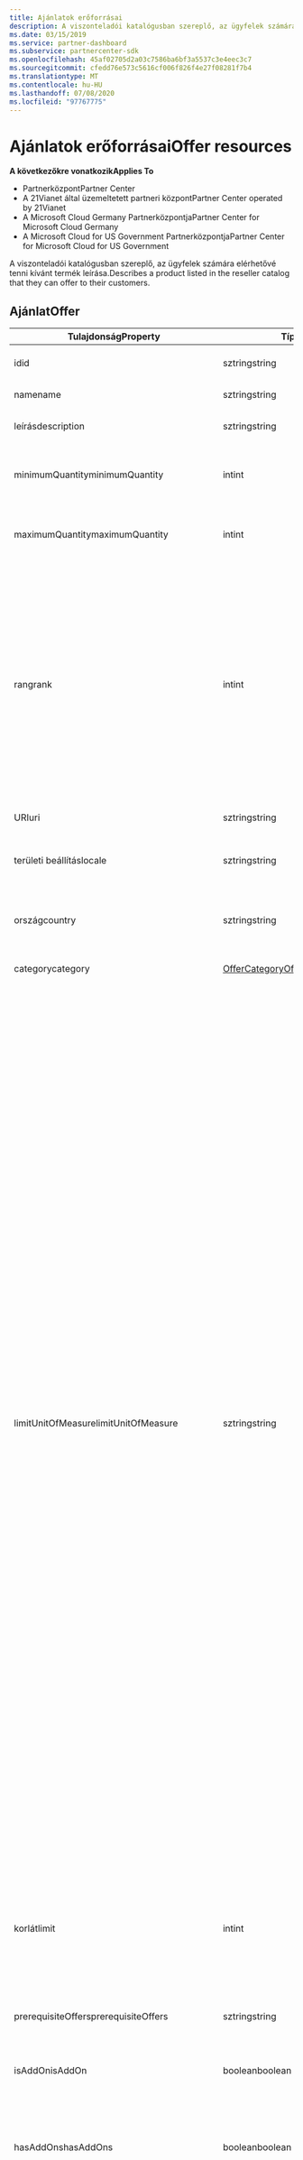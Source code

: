 ```yaml
---
title: Ajánlatok erőforrásai
description: A viszonteladói katalógusban szereplő, az ügyfelek számára elérhetővé tenni kívánt termék leírása.
ms.date: 03/15/2019
ms.service: partner-dashboard
ms.subservice: partnercenter-sdk
ms.openlocfilehash: 45af02705d2a03c7586ba6bf3a5537c3e4eec3c7
ms.sourcegitcommit: cfedd76e573c5616cf006f826f4e27f08281f7b4
ms.translationtype: MT
ms.contentlocale: hu-HU
ms.lasthandoff: 07/08/2020
ms.locfileid: "97767775"
---
```

# <a name="offer-resources"></a><span data-ttu-id="f9195-103">Ajánlatok erőforrásai</span><span class="sxs-lookup"><span data-stu-id="f9195-103">Offer resources</span></span>

<span data-ttu-id="f9195-104">**A következőkre vonatkozik**</span><span class="sxs-lookup"><span data-stu-id="f9195-104">**Applies To**</span></span>

- <span data-ttu-id="f9195-105">Partnerközpont</span><span class="sxs-lookup"><span data-stu-id="f9195-105">Partner Center</span></span>
- <span data-ttu-id="f9195-106">A 21Vianet által üzemeltetett partneri központ</span><span class="sxs-lookup"><span data-stu-id="f9195-106">Partner Center operated by 21Vianet</span></span>
- <span data-ttu-id="f9195-107">A Microsoft Cloud Germany Partnerközpontja</span><span class="sxs-lookup"><span data-stu-id="f9195-107">Partner Center for Microsoft Cloud Germany</span></span>
- <span data-ttu-id="f9195-108">A Microsoft Cloud for US Government Partnerközpontja</span><span class="sxs-lookup"><span data-stu-id="f9195-108">Partner Center for Microsoft Cloud for US Government</span></span>

<span data-ttu-id="f9195-109">A viszonteladói katalógusban szereplő, az ügyfelek számára elérhetővé tenni kívánt termék leírása.</span><span class="sxs-lookup"><span data-stu-id="f9195-109">Describes a product listed in the reseller catalog that they can offer to their customers.</span></span>

## <a name="offer"></a><span data-ttu-id="f9195-110">Ajánlat</span><span class="sxs-lookup"><span data-stu-id="f9195-110">Offer</span></span>

| <span data-ttu-id="f9195-111">Tulajdonság</span><span class="sxs-lookup"><span data-stu-id="f9195-111">Property</span></span>                    | <span data-ttu-id="f9195-112">Típus</span><span class="sxs-lookup"><span data-stu-id="f9195-112">Type</span></span>                      | <span data-ttu-id="f9195-113">Leírás</span><span class="sxs-lookup"><span data-stu-id="f9195-113">Description</span></span>                                                                                                                                                                |
|-----------------------------|---------------------------|----------------------------------------------------------------------------------------------------------------------------------------------------------------------------|
| <span data-ttu-id="f9195-114">id</span><span class="sxs-lookup"><span data-stu-id="f9195-114">id</span></span>                          | <span data-ttu-id="f9195-115">sztring</span><span class="sxs-lookup"><span data-stu-id="f9195-115">string</span></span>                    | <span data-ttu-id="f9195-116">Az ajánlat azonosítója.</span><span class="sxs-lookup"><span data-stu-id="f9195-116">The offer identifier.</span></span>                                                                                           |
| <span data-ttu-id="f9195-117">name</span><span class="sxs-lookup"><span data-stu-id="f9195-117">name</span></span>                        | <span data-ttu-id="f9195-118">sztring</span><span class="sxs-lookup"><span data-stu-id="f9195-118">string</span></span>                    | <span data-ttu-id="f9195-119">Az ajánlat neve.</span><span class="sxs-lookup"><span data-stu-id="f9195-119">The offer name.</span></span>                                                                                                 |
| <span data-ttu-id="f9195-120">leírás</span><span class="sxs-lookup"><span data-stu-id="f9195-120">description</span></span>                 | <span data-ttu-id="f9195-121">sztring</span><span class="sxs-lookup"><span data-stu-id="f9195-121">string</span></span>                    | <span data-ttu-id="f9195-122">Az ajánlat leírása.</span><span class="sxs-lookup"><span data-stu-id="f9195-122">A description of the offer.</span></span>                                                                                     |
| <span data-ttu-id="f9195-123">minimumQuantity</span><span class="sxs-lookup"><span data-stu-id="f9195-123">minimumQuantity</span></span>             | <span data-ttu-id="f9195-124">int</span><span class="sxs-lookup"><span data-stu-id="f9195-124">int</span></span>                       | <span data-ttu-id="f9195-125">A rendelkezésre álló minimális mennyiség.</span><span class="sxs-lookup"><span data-stu-id="f9195-125">The minimum quantity available.</span></span>                                                                                 |
| <span data-ttu-id="f9195-126">maximumQuantity</span><span class="sxs-lookup"><span data-stu-id="f9195-126">maximumQuantity</span></span>             | <span data-ttu-id="f9195-127">int</span><span class="sxs-lookup"><span data-stu-id="f9195-127">int</span></span>                       | <span data-ttu-id="f9195-128">A rendelkezésre álló maximális mennyiség.</span><span class="sxs-lookup"><span data-stu-id="f9195-128">The maximum quantity available.</span></span>                                                                                 |
| <span data-ttu-id="f9195-129">rang</span><span class="sxs-lookup"><span data-stu-id="f9195-129">rank</span></span>                        | <span data-ttu-id="f9195-130">int</span><span class="sxs-lookup"><span data-stu-id="f9195-130">int</span></span>                       | <span data-ttu-id="f9195-131">Az ajánlat rangsorolása vagy prioritása más kategóriákhoz képest ugyanabban a termékcsaládban.</span><span class="sxs-lookup"><span data-stu-id="f9195-131">The offer rank or priority compared to other categories in the same product line.</span></span> <span data-ttu-id="f9195-132">Ezt a tulajdonságot csak akkor kell beállítani, ha egy adott termékcsaládhoz több ajánlat is van.</span><span class="sxs-lookup"><span data-stu-id="f9195-132">This property should be set only if there is more than one offer for a given product line.</span></span>  |
| <span data-ttu-id="f9195-133">URI</span><span class="sxs-lookup"><span data-stu-id="f9195-133">uri</span></span>                         | <span data-ttu-id="f9195-134">sztring</span><span class="sxs-lookup"><span data-stu-id="f9195-134">string</span></span>                    | <span data-ttu-id="f9195-135">Az ajánlat URI-ja.</span><span class="sxs-lookup"><span data-stu-id="f9195-135">The offer URI.</span></span>                                                                                                  |
| <span data-ttu-id="f9195-136">területi beállítás</span><span class="sxs-lookup"><span data-stu-id="f9195-136">locale</span></span>                      | <span data-ttu-id="f9195-137">sztring</span><span class="sxs-lookup"><span data-stu-id="f9195-137">string</span></span>                    | <span data-ttu-id="f9195-138">Az a területi beállítás, amelyben az ajánlat érvényes.</span><span class="sxs-lookup"><span data-stu-id="f9195-138">The locale in which the offer applies.</span></span>                                                                          |
| <span data-ttu-id="f9195-139">ország</span><span class="sxs-lookup"><span data-stu-id="f9195-139">country</span></span>                     | <span data-ttu-id="f9195-140">sztring</span><span class="sxs-lookup"><span data-stu-id="f9195-140">string</span></span>                    | <span data-ttu-id="f9195-141">Az az ország/régió, ahol az ajánlat érvényes.</span><span class="sxs-lookup"><span data-stu-id="f9195-141">The country/region  where the offer applies.</span></span>                                                                    |
| <span data-ttu-id="f9195-142">category</span><span class="sxs-lookup"><span data-stu-id="f9195-142">category</span></span>                    | [<span data-ttu-id="f9195-143">OfferCategory</span><span class="sxs-lookup"><span data-stu-id="f9195-143">OfferCategory</span></span>](#offercategory)           | <span data-ttu-id="f9195-144">Az ajánlat kategóriája.</span><span class="sxs-lookup"><span data-stu-id="f9195-144">The category of the offer.</span></span>                                                                   |
| <span data-ttu-id="f9195-145">limitUnitOfMeasure</span><span class="sxs-lookup"><span data-stu-id="f9195-145">limitUnitOfMeasure</span></span>          | <span data-ttu-id="f9195-146">sztring</span><span class="sxs-lookup"><span data-stu-id="f9195-146">string</span></span>                    | <span data-ttu-id="f9195-147">A vásárlás korlátozásának típusát jelző érték.</span><span class="sxs-lookup"><span data-stu-id="f9195-147">A value that indicates the type of purchase limitation.</span></span> <span data-ttu-id="f9195-148">A lehetséges értékek a következők:</span><span class="sxs-lookup"><span data-stu-id="f9195-148">Possible values include:</span></span><br/> <span data-ttu-id="f9195-149">"Nincs" – az előfizetések számának korlátozása a megvásárolt ajánlat alapján.</span><span class="sxs-lookup"><span data-stu-id="f9195-149">"None" - There are no restrictions on the number of subscriptions based on the offer purchased.</span></span><br/> <span data-ttu-id="f9195-150">"Párhuzamos" – az ügyfél bérlője számára egy adott időpontban létezhető előfizetések száma, beleértve az aktív vagy a megszakított előfizetéseket is.</span><span class="sxs-lookup"><span data-stu-id="f9195-150">"Concurrent" - The number of subscriptions that can exist on the customer tenant at a given time, this includes subscriptions that are active or canceled.</span></span> <span data-ttu-id="f9195-151">Ez az érték főként olyan kisméretű üzleti ajánlatokra vonatkozik, ahol a licencek száma kevesebb, mint 300.</span><span class="sxs-lookup"><span data-stu-id="f9195-151">This value applies mostly to small business offers where license counts are less than 300.</span></span> <span data-ttu-id="f9195-152">A de-provisionioned előfizetések nem számítanak.</span><span class="sxs-lookup"><span data-stu-id="f9195-152">De-provisionioned subscriptions don't count.</span></span><br/> <span data-ttu-id="f9195-153">"Élettartam" – az ügyfél bérlője számára elérhető előfizetések száma.</span><span class="sxs-lookup"><span data-stu-id="f9195-153">"LifeTime" - The number of subscriptions that can exist for the lifetime of the customer tenant.</span></span> <span data-ttu-id="f9195-154">Ez az érték a legtöbb esetben alkalmazható a próbaverzióra.</span><span class="sxs-lookup"><span data-stu-id="f9195-154">This value is most applicable to Trials.</span></span> <span data-ttu-id="f9195-155">A de-provisionioned előfizetések nem számítanak.</span><span class="sxs-lookup"><span data-stu-id="f9195-155">De-provisionioned subscriptions don't count.</span></span>      |
| <span data-ttu-id="f9195-156">korlát</span><span class="sxs-lookup"><span data-stu-id="f9195-156">limit</span></span>                       | <span data-ttu-id="f9195-157">int</span><span class="sxs-lookup"><span data-stu-id="f9195-157">int</span></span>                       | <span data-ttu-id="f9195-158">Az ajánlat által a limitUnitOfMeasure alapján megvásárolható előfizetések mennyisége.</span><span class="sxs-lookup"><span data-stu-id="f9195-158">The amount of subscriptions that can be purchased of this offer based on the limitUnitOfMeasure.</span></span>                |
| <span data-ttu-id="f9195-159">prerequisiteOffers</span><span class="sxs-lookup"><span data-stu-id="f9195-159">prerequisiteOffers</span></span>          | <span data-ttu-id="f9195-160">sztring</span><span class="sxs-lookup"><span data-stu-id="f9195-160">string</span></span>                    | <span data-ttu-id="f9195-161">Az előfeltételt jelentő ajánlatok.</span><span class="sxs-lookup"><span data-stu-id="f9195-161">The prerequisite offers.</span></span>                                                                                        |
| <span data-ttu-id="f9195-162">isAddOn</span><span class="sxs-lookup"><span data-stu-id="f9195-162">isAddOn</span></span>                     | <span data-ttu-id="f9195-163">boolean</span><span class="sxs-lookup"><span data-stu-id="f9195-163">boolean</span></span>                   | <span data-ttu-id="f9195-164">Egy érték, amely azt jelzi, hogy ez a példány addon-e.</span><span class="sxs-lookup"><span data-stu-id="f9195-164">A value indicating whether this instance is an addon.</span></span>                                                           |
| <span data-ttu-id="f9195-165">hasAddOns</span><span class="sxs-lookup"><span data-stu-id="f9195-165">hasAddOns</span></span>                   | <span data-ttu-id="f9195-166">boolean</span><span class="sxs-lookup"><span data-stu-id="f9195-166">boolean</span></span>                   | <span data-ttu-id="f9195-167">Egy érték, amely azt jelzi, hogy az ajánlat rendelkezik-e kiegészítéssel.</span><span class="sxs-lookup"><span data-stu-id="f9195-167">A value indicating whether this offer has any addons.</span></span>                                                           |
| <span data-ttu-id="f9195-168">isAvailableForPurchase</span><span class="sxs-lookup"><span data-stu-id="f9195-168">isAvailableForPurchase</span></span>      | <span data-ttu-id="f9195-169">boolean</span><span class="sxs-lookup"><span data-stu-id="f9195-169">boolean</span></span>                   | <span data-ttu-id="f9195-170">Egy érték, amely azt jelzi, hogy a példány megvásárolható-e.</span><span class="sxs-lookup"><span data-stu-id="f9195-170">A value indicating whether this instance is available for purchase.</span></span>                                             |
| <span data-ttu-id="f9195-171">számlázás</span><span class="sxs-lookup"><span data-stu-id="f9195-171">billing</span></span>                     | <span data-ttu-id="f9195-172">sztring</span><span class="sxs-lookup"><span data-stu-id="f9195-172">string</span></span>                    | <span data-ttu-id="f9195-173">Megadja a tétel megvásárlásának számlázási típusát: "None", "használati" vagy "licenc".</span><span class="sxs-lookup"><span data-stu-id="f9195-173">Specifies the billing type for the line item purchase: "none", "usage", or "license".</span></span>                           |
| <span data-ttu-id="f9195-174">supportedBillingCycles</span><span class="sxs-lookup"><span data-stu-id="f9195-174">supportedBillingCycles</span></span>      | <span data-ttu-id="f9195-175">sztringek tömbje</span><span class="sxs-lookup"><span data-stu-id="f9195-175">array of strings</span></span>          | <span data-ttu-id="f9195-176">Az ajánlat által támogatott számlázási ciklusokat jelzi.</span><span class="sxs-lookup"><span data-stu-id="f9195-176">Indicates the billing cycles supported for this offer.</span></span> <span data-ttu-id="f9195-177">A támogatott értékek a [BillingCycleType](product-resources.md#billingcycletype) található tagok nevei</span><span class="sxs-lookup"><span data-stu-id="f9195-177">Supported values are the member names found in [BillingCycleType](product-resources.md#billingcycletype)</span></span>   |
| <span data-ttu-id="f9195-178">isAutoRenewable</span><span class="sxs-lookup"><span data-stu-id="f9195-178">isAutoRenewable</span></span>             | <span data-ttu-id="f9195-179">boolean</span><span class="sxs-lookup"><span data-stu-id="f9195-179">boolean</span></span>                   | <span data-ttu-id="f9195-180">Egy érték, amely azt jelzi, hogy az ajánlat automatikusan megújítható-e.</span><span class="sxs-lookup"><span data-stu-id="f9195-180">A value indicating whether the offer renews automatically.</span></span>                                                      |
| <span data-ttu-id="f9195-181">upgradeTargetOffers</span><span class="sxs-lookup"><span data-stu-id="f9195-181">upgradeTargetOffers</span></span>         | <span data-ttu-id="f9195-182">sztringek tömbje</span><span class="sxs-lookup"><span data-stu-id="f9195-182">array of strings</span></span>          | <span data-ttu-id="f9195-183">Azon ajánlatok listája, amelyekre ez az ajánlat frissíthető.</span><span class="sxs-lookup"><span data-stu-id="f9195-183">The list of offers that this offer can be upgraded to.</span></span>                                                          |
| <span data-ttu-id="f9195-184">conversionTargetOffers</span><span class="sxs-lookup"><span data-stu-id="f9195-184">conversionTargetOffers</span></span>      | <span data-ttu-id="f9195-185">sztringek tömbje</span><span class="sxs-lookup"><span data-stu-id="f9195-185">array of strings</span></span>          | <span data-ttu-id="f9195-186">Azon ajánlatok listája, amelyeket az ajánlat átalakíthat.</span><span class="sxs-lookup"><span data-stu-id="f9195-186">The list of offers that this offer can be converted to.</span></span>                                                         |
| <span data-ttu-id="f9195-187">reselleeQualifications</span><span class="sxs-lookup"><span data-stu-id="f9195-187">reselleeQualifications</span></span>      | <span data-ttu-id="f9195-188">sztringek tömbje</span><span class="sxs-lookup"><span data-stu-id="f9195-188">array of strings</span></span>          | <span data-ttu-id="f9195-189">Az ügyfél által megkövetelt minősítések ahhoz, hogy egy partner megvásárolja az ajánlatot az adott ügyfél számára.</span><span class="sxs-lookup"><span data-stu-id="f9195-189">The qualifications required by the customer in order for a partner to purchase the offer for that customer.</span></span>     |
| <span data-ttu-id="f9195-190">resellerQualifications</span><span class="sxs-lookup"><span data-stu-id="f9195-190">resellerQualifications</span></span>      | <span data-ttu-id="f9195-191">sztringek tömbje</span><span class="sxs-lookup"><span data-stu-id="f9195-191">array of strings</span></span>          | <span data-ttu-id="f9195-192">A partner által az ajánlat megvásárlásához szükséges minősítések az ügyfelek számára.</span><span class="sxs-lookup"><span data-stu-id="f9195-192">The qualifications required by the partner in order to purchase the offer for a customer.</span></span>                       |
| <span data-ttu-id="f9195-193">salesGroupId</span><span class="sxs-lookup"><span data-stu-id="f9195-193">salesGroupId</span></span>                | <span data-ttu-id="f9195-194">sztring</span><span class="sxs-lookup"><span data-stu-id="f9195-194">string</span></span>                    | <span data-ttu-id="f9195-195">Az ajánlatok különálló megrendelésekre való csoportosítására szolgáló sztring.</span><span class="sxs-lookup"><span data-stu-id="f9195-195">A string used to group offers into separate orders.</span></span>                                                             |
| <span data-ttu-id="f9195-196">Isztriai</span><span class="sxs-lookup"><span data-stu-id="f9195-196">isTrial</span></span>                     | <span data-ttu-id="f9195-197">boolean</span><span class="sxs-lookup"><span data-stu-id="f9195-197">boolean</span></span>                   | <span data-ttu-id="f9195-198">Egy érték, amely azt jelzi, hogy ez egy próbaverziós ajánlat.</span><span class="sxs-lookup"><span data-stu-id="f9195-198">A value indicating whether this is a trial offer.</span></span>                                                               |
| <span data-ttu-id="f9195-199">product</span><span class="sxs-lookup"><span data-stu-id="f9195-199">product</span></span>                     | [<span data-ttu-id="f9195-200">OfferProduct</span><span class="sxs-lookup"><span data-stu-id="f9195-200">OfferProduct</span></span>](#offerproduct)           | <span data-ttu-id="f9195-201">Az ajánlat termékének beolvasása.</span><span class="sxs-lookup"><span data-stu-id="f9195-201">Gets the offer product.</span></span>                                                                           |
| <span data-ttu-id="f9195-202">unitType</span><span class="sxs-lookup"><span data-stu-id="f9195-202">unitType</span></span>                    | <span data-ttu-id="f9195-203">sztring</span><span class="sxs-lookup"><span data-stu-id="f9195-203">string</span></span>                    | <span data-ttu-id="f9195-204">Az egység típusa</span><span class="sxs-lookup"><span data-stu-id="f9195-204">The type of the unit.</span></span>                                                                                      |
| <span data-ttu-id="f9195-205">linkek</span><span class="sxs-lookup"><span data-stu-id="f9195-205">links</span></span>                       | [<span data-ttu-id="f9195-206">OfferLinks</span><span class="sxs-lookup"><span data-stu-id="f9195-206">OfferLinks</span></span>](#offerlinks)               | <span data-ttu-id="f9195-207">Az ajánlat "További információ" hivatkozása.</span><span class="sxs-lookup"><span data-stu-id="f9195-207">The offer's "learn more" link.</span></span>                                                                    |
| <span data-ttu-id="f9195-208">attribútumok</span><span class="sxs-lookup"><span data-stu-id="f9195-208">attributes</span></span>                  | [<span data-ttu-id="f9195-209">ResourceAttributes</span><span class="sxs-lookup"><span data-stu-id="f9195-209">ResourceAttributes</span></span>](utility-resources.md#resourceattributes) | <span data-ttu-id="f9195-210">Az ajánlathoz tartozó metaadat-attribútumok.</span><span class="sxs-lookup"><span data-stu-id="f9195-210">The metadata attributes corresponding to the offer.</span></span>                         |

## <a name="offercategory"></a><span data-ttu-id="f9195-211">OfferCategory</span><span class="sxs-lookup"><span data-stu-id="f9195-211">OfferCategory</span></span>

<span data-ttu-id="f9195-212">Az ajánlat kategorizálását ismerteti.</span><span class="sxs-lookup"><span data-stu-id="f9195-212">Describes the categorization of an offer.</span></span> <span data-ttu-id="f9195-213">Ebbe beletartozik az ajánlat kategóriájának rangsorolása vagy prioritása, mint az azonos termékcsalád többi részén.</span><span class="sxs-lookup"><span data-stu-id="f9195-213">This includes the rank or priority of this offer category compared to others in the same product line.</span></span>

| <span data-ttu-id="f9195-214">Tulajdonság</span><span class="sxs-lookup"><span data-stu-id="f9195-214">Property</span></span>   | <span data-ttu-id="f9195-215">Típus</span><span class="sxs-lookup"><span data-stu-id="f9195-215">Type</span></span>                                                           | <span data-ttu-id="f9195-216">Leírás</span><span class="sxs-lookup"><span data-stu-id="f9195-216">Description</span></span>                                                                                                                                                                |
|------------|----------------------------------------------------------------|----------------------------------------------------------------------------------------------------------------------------------------------------------------------------|
| <span data-ttu-id="f9195-217">id</span><span class="sxs-lookup"><span data-stu-id="f9195-217">id</span></span>         | <span data-ttu-id="f9195-218">sztring</span><span class="sxs-lookup"><span data-stu-id="f9195-218">string</span></span>                                                         | <span data-ttu-id="f9195-219">A kategória azonosítója.</span><span class="sxs-lookup"><span data-stu-id="f9195-219">The category identifier.</span></span>                                                                                                                                                   |
| <span data-ttu-id="f9195-220">name</span><span class="sxs-lookup"><span data-stu-id="f9195-220">name</span></span>       | <span data-ttu-id="f9195-221">sztring</span><span class="sxs-lookup"><span data-stu-id="f9195-221">string</span></span>                                                         | <span data-ttu-id="f9195-222">A kategória neve.</span><span class="sxs-lookup"><span data-stu-id="f9195-222">The category name.</span></span>                                                                                                                                                         |
| <span data-ttu-id="f9195-223">rang</span><span class="sxs-lookup"><span data-stu-id="f9195-223">rank</span></span>       | <span data-ttu-id="f9195-224">int</span><span class="sxs-lookup"><span data-stu-id="f9195-224">int</span></span>                                                            | <span data-ttu-id="f9195-225">A kategória rangsorolása vagy prioritása más kategóriákhoz képest ugyanabban az ajánlatban.</span><span class="sxs-lookup"><span data-stu-id="f9195-225">The category rank or priority compared to other categories in the same offer.</span></span> <span data-ttu-id="f9195-226">Ezt a tulajdonságot csak akkor kell beállítani, ha egy adott ajánlathoz több ajánlati kategória is tartozik.</span><span class="sxs-lookup"><span data-stu-id="f9195-226">This property should be set only if there is more than one offer category for a given offer.</span></span> |
| <span data-ttu-id="f9195-227">területi beállítás</span><span class="sxs-lookup"><span data-stu-id="f9195-227">locale</span></span>     | <span data-ttu-id="f9195-228">sztring</span><span class="sxs-lookup"><span data-stu-id="f9195-228">string</span></span>                                                         | <span data-ttu-id="f9195-229">Az a területi beállítás, amelyben az ajánlat érvényes.</span><span class="sxs-lookup"><span data-stu-id="f9195-229">The locale in which the offer applies.</span></span>                                                                                                                        |
| <span data-ttu-id="f9195-230">ország</span><span class="sxs-lookup"><span data-stu-id="f9195-230">country</span></span>    | <span data-ttu-id="f9195-231">sztring</span><span class="sxs-lookup"><span data-stu-id="f9195-231">string</span></span>                                                         | <span data-ttu-id="f9195-232">Az az ország/régió, ahol az ajánlat érvényes.</span><span class="sxs-lookup"><span data-stu-id="f9195-232">The country/region where the offer applies.</span></span>                                                                                                                   |
| <span data-ttu-id="f9195-233">linkek</span><span class="sxs-lookup"><span data-stu-id="f9195-233">links</span></span>      | [<span data-ttu-id="f9195-234">ResourceLinks</span><span class="sxs-lookup"><span data-stu-id="f9195-234">ResourceLinks</span></span>](utility-resources.md#resourcelinks)           | <span data-ttu-id="f9195-235">A OfferCategory megfelelő erőforrás-hivatkozások.</span><span class="sxs-lookup"><span data-stu-id="f9195-235">The resource links corresponding to the OfferCategory.</span></span>                                                                                                                     |
| <span data-ttu-id="f9195-236">attribútumok</span><span class="sxs-lookup"><span data-stu-id="f9195-236">attributes</span></span> | [<span data-ttu-id="f9195-237">ResourceAttributes</span><span class="sxs-lookup"><span data-stu-id="f9195-237">ResourceAttributes</span></span>](utility-resources.md#resourceattributes) | <span data-ttu-id="f9195-238">A OfferCategory megfelelő metaadat-attribútumok.</span><span class="sxs-lookup"><span data-stu-id="f9195-238">The metadata attributes corresponding to the OfferCategory.</span></span>                                                                                                                |

## <a name="offerlinks"></a><span data-ttu-id="f9195-239">OfferLinks</span><span class="sxs-lookup"><span data-stu-id="f9195-239">OfferLinks</span></span>

<span data-ttu-id="f9195-240">Hivatkozásokat tartalmaz az ajánlatra vonatkozó további információk megismeréséhez.</span><span class="sxs-lookup"><span data-stu-id="f9195-240">Contains links for learning more information about the offer.</span></span>

| <span data-ttu-id="f9195-241">Tulajdonság</span><span class="sxs-lookup"><span data-stu-id="f9195-241">Property</span></span>  | <span data-ttu-id="f9195-242">Típus</span><span class="sxs-lookup"><span data-stu-id="f9195-242">Type</span></span> | <span data-ttu-id="f9195-243">Leírás</span><span class="sxs-lookup"><span data-stu-id="f9195-243">Description</span></span>                 |
|-----------|------|-----------------------------|
| <span data-ttu-id="f9195-244">learnMore</span><span class="sxs-lookup"><span data-stu-id="f9195-244">learnMore</span></span> | <span data-ttu-id="f9195-245">Hivatkozás</span><span class="sxs-lookup"><span data-stu-id="f9195-245">Link</span></span> | <span data-ttu-id="f9195-246">A "További információ" hivatkozás.</span><span class="sxs-lookup"><span data-stu-id="f9195-246">The "learn more" link.</span></span>      |
| <span data-ttu-id="f9195-247">önálló</span><span class="sxs-lookup"><span data-stu-id="f9195-247">self</span></span>      | <span data-ttu-id="f9195-248">Hivatkozás</span><span class="sxs-lookup"><span data-stu-id="f9195-248">Link</span></span> | <span data-ttu-id="f9195-249">Saját URI</span><span class="sxs-lookup"><span data-stu-id="f9195-249">The self URI</span></span>                |
| <span data-ttu-id="f9195-250">következő</span><span class="sxs-lookup"><span data-stu-id="f9195-250">next</span></span>      | <span data-ttu-id="f9195-251">Hivatkozás</span><span class="sxs-lookup"><span data-stu-id="f9195-251">Link</span></span> | <span data-ttu-id="f9195-252">Az elemek következő lapja.</span><span class="sxs-lookup"><span data-stu-id="f9195-252">The next page of items.</span></span>     |
| <span data-ttu-id="f9195-253">korábbi</span><span class="sxs-lookup"><span data-stu-id="f9195-253">previous</span></span>  | <span data-ttu-id="f9195-254">Hivatkozás</span><span class="sxs-lookup"><span data-stu-id="f9195-254">Link</span></span> | <span data-ttu-id="f9195-255">Az elemek előző lapja.</span><span class="sxs-lookup"><span data-stu-id="f9195-255">The previous page of items.</span></span> |

## <a name="offerproduct"></a><span data-ttu-id="f9195-256">OfferProduct</span><span class="sxs-lookup"><span data-stu-id="f9195-256">OfferProduct</span></span>

<span data-ttu-id="f9195-257">Olyan termék vagy szolgáltatás, amelynek több ajánlata is van társítva, amelyek mindegyike különböző funkciókkal rendelkezik, és különböző felhasználói igényeket céloz meg.</span><span class="sxs-lookup"><span data-stu-id="f9195-257">A product or service which may have more than one offer associated with it, each with different sets of features and targeted at different customer needs.</span></span>

| <span data-ttu-id="f9195-258">Tulajdonság</span><span class="sxs-lookup"><span data-stu-id="f9195-258">Property</span></span> | <span data-ttu-id="f9195-259">Típus</span><span class="sxs-lookup"><span data-stu-id="f9195-259">Type</span></span>   | <span data-ttu-id="f9195-260">Leírás</span><span class="sxs-lookup"><span data-stu-id="f9195-260">Description</span></span>              |
|----------|--------|--------------------------|
| <span data-ttu-id="f9195-261">Id</span><span class="sxs-lookup"><span data-stu-id="f9195-261">Id</span></span>       | <span data-ttu-id="f9195-262">sztring</span><span class="sxs-lookup"><span data-stu-id="f9195-262">string</span></span> | <span data-ttu-id="f9195-263">A kategória azonosítója.</span><span class="sxs-lookup"><span data-stu-id="f9195-263">The category identifier.</span></span> |
| <span data-ttu-id="f9195-264">Name</span><span class="sxs-lookup"><span data-stu-id="f9195-264">Name</span></span>     | <span data-ttu-id="f9195-265">sztring</span><span class="sxs-lookup"><span data-stu-id="f9195-265">string</span></span> | <span data-ttu-id="f9195-266">A kategória neve.</span><span class="sxs-lookup"><span data-stu-id="f9195-266">The category name.</span></span>       |
| <span data-ttu-id="f9195-267">Unit (Egység)</span><span class="sxs-lookup"><span data-stu-id="f9195-267">Unit</span></span>     | <span data-ttu-id="f9195-268">sztring</span><span class="sxs-lookup"><span data-stu-id="f9195-268">string</span></span> | <span data-ttu-id="f9195-269">A termék egysége.</span><span class="sxs-lookup"><span data-stu-id="f9195-269">The product unit.</span></span>        |
